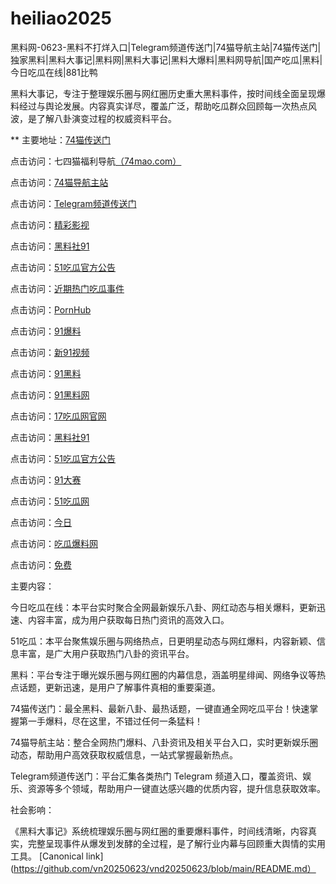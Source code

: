 # heiliao2025
黑料网-0623-黑料不打烊入口|Telegram频道传送门|74猫导航主站|74猫传送门|独家黑料|黑料大事记|黑料网|黑料大事记|黑料大爆料|黑料网导航|国产吃瓜|黑料|今日吃瓜在线|881比鸭

黑料大事记，专注于整理娱乐圈与网红圈历史重大黑料事件，按时间线全面呈现爆料经过与舆论发展。内容真实详尽，覆盖广泛，帮助吃瓜群众回顾每一次热点风波，是了解八卦演变过程的权威资料平台。

** 主要地址：<a href="https://74mao.com/">74猫传送门</a>

点击访问：七四猫福利导航<a href="https://74mao.com/">（74mao.com）</a>

点击访问：<a href="https://74mao.com/">74猫导航主站</a>

点击访问：<a href="https://74mao.com/">Telegram频道传送门</a>

点击访问：<a href="https://hj-216.pages.dev/">精彩影视</a>

点击访问：<a href="https://hj-218.pages.dev/">黑料社91</a>

点击访问：<a href="https://hj-219.pages.dev/">51吃瓜官方公告</a>

点击访问：<a href="https://hj-224.pages.dev/">近期热门吃瓜事件</a>

点击访问：<a href="https://cg8-12.pages.dev/">PornHub</a>

点击访问：<a href="https://hj-143.pages.dev/">91爆料</a>

点击访问：<a href="https://hj-145.pages.dev/">新91视频</a>

点击访问：<a href="https://hj-149.pages.dev/">91黑料</a>

点击访问：<a href="https://chiguaqunzhongde.pages.dev/">91黑料网</a>

点击访问：<a href="https://hj-156.pages.dev/">17吃瓜网官网 </a>

点击访问：<a href="https://hj-161.pages.dev/">黑料社91</a>

点击访问：<a href="https://hj-162.pages.dev/">51吃瓜官方公告</a>

点击访问：<a href="https://chiguaqunzhongde.pages.dev/">91大赛</a>

点击访问：<a href="https://hj-170.pages.dev/">51吃瓜网</a>

点击访问：<a href="https://hls-15.pages.dev/">今日</a>

点击访问：<a href="https://hls-17.pages.dev/">吃瓜爆料网</a>

点击访问：<a href="https://91chiguazhongxin.pages.dev/">免费</a>

主要内容：

今日吃瓜在线：本平台实时聚合全网最新娱乐八卦、网红动态与相关爆料，更新迅速、内容丰富，成为用户获取每日热门资讯的高效入口。

51吃瓜：本平台聚焦娱乐圈与网络热点，日更明星动态与网红爆料，内容新颖、信息丰富，是广大用户获取热门八卦的资讯平台。

黑料：平台专注于曝光娱乐圈与网红圈的内幕信息，涵盖明星绯闻、网络争议等热点话题，更新迅速，是用户了解事件真相的重要渠道。

74猫传送门：最全黑料、最新八卦、最热话题，一键直通全网吃瓜平台！快速掌握第一手爆料，尽在这里，不错过任何一条猛料！

74猫导航主站：整合全网热门爆料、八卦资讯及相关平台入口，实时更新娱乐圈动态，帮助用户高效获取权威信息，一站式掌握最新热点。

Telegram频道传送门：平台汇集各类热门 Telegram 频道入口，覆盖资讯、娱乐、资源等多个领域，帮助用户一键直达感兴趣的优质内容，提升信息获取效率。

社会影响：

《黑料大事记》系统梳理娱乐圈与网红圈的重要爆料事件，时间线清晰，内容真实，完整呈现事件从爆发到发酵的全过程，是了解行业内幕与回顾重大舆情的实用工具。
[Canonical link](https://github.com/vn20250623/vnd20250623/blob/main/README.md）
